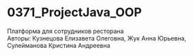 # 0371_ProjectJava_OOP  
Платформа для сотрудников ресторана  
Авторы: Кузнецова Елизавета Олеговна, Жук Анна Юрьевна, Сулейманова Кристина Андреевна
